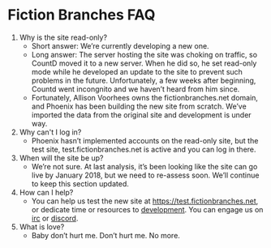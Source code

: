 # Fiction Branches FAQ

1. Why is the site read-only? 
    - Short answer: We’re currently developing  a new one.
    - Long answer: The server hosting the site was choking on traffic, so CountD moved it to a new server. When he did so, he set read-only mode while he developed an update to the site to prevent such problems in the future. Unfortunately, a few weeks after beginning, Countd went incongnito and we haven’t heard from him since.
    - Fortunately, Allison Voorhees owns the fictionbranches.net domain, and Phoenix has been building the new site from scratch. We’ve imported the data from the original site and development is under way.
2. Why can't I log in? 
    - Phoenix hasn’t implemented accounts on the read-only site, but the test site, test.fictionbranches.net is active and you can log in there.
3. When will the site be up? 
    - We’re not sure. At last analysis, it’s been looking like the site can go live by January 2018, but we need to re-assess soon. We’ll continue to keep this section updated.
4. How can I help?
    - You can help us test the new site at https://test.fictionbranches.net, or dedicate time or resources to [development](https://github.com/fictionbranches/fb). You can engage us on [irc](https://test.fictionbranches.net/static/irc.html) or [discord](https://discord.gg/eGPxp5A).
5. What is love?
    - Baby don’t hurt me. Don’t hurt me. No more.

